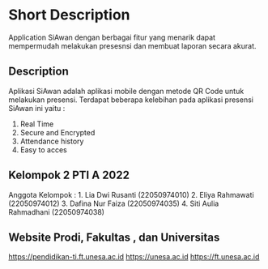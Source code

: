 # Short Description

Application SiAwan dengan berbagai fitur yang menarik dapat mempermudah melakukan presesnsi dan membuat laporan secara akurat.

## Description

Aplikasi SiAwan adalah aplikasi mobile dengan metode QR Code untuk melakukan presensi. Terdapat beberapa kelebihan pada aplikasi presensi SiAwan ini yaitu 
:
1. Real Time
2. Secure and Encrypted
3. Attendance history
4. Easy to acces

## Kelompok 2 PTI A 2022

Anggota Kelompok : 1.	Lia Dwi Rusanti (22050974010)
		               2.	Eliya Rahmawati (22050974012)
		               3.	Dafina Nur Faiza (22050974035)
		               4.	Siti Aulia Rahmadhani (22050974038)

## Website Prodi, Fakultas , dan Universitas

https://pendidikan-ti.ft.unesa.ac.id
https://unesa.ac.id
https://ft.unesa.ac.id
